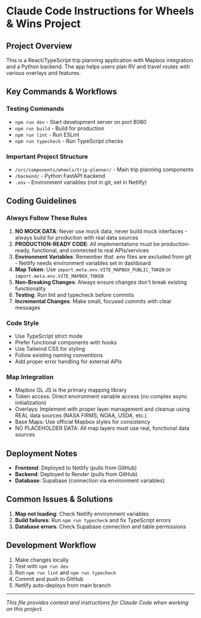 # Claude Code Instructions for Wheels & Wins Project

## Project Overview
This is a React/TypeScript trip planning application with Mapbox integration and a Python backend. The app helps users plan RV and travel routes with various overlays and features.

## Key Commands & Workflows

### Testing Commands
- `npm run dev` - Start development server on port 8080
- `npm run build` - Build for production
- `npm run lint` - Run ESLint
- `npm run typecheck` - Run TypeScript checks

### Important Project Structure
- `/src/components/wheels/trip-planner/` - Main trip planning components
- `/backend/` - Python FastAPI backend
- `.env` - Environment variables (not in git, set in Netlify)

## Coding Guidelines

### Always Follow These Rules
1. **NO MOCK DATA**: Never use mock data, never build mock interfaces - always build for production with real data sources
2. **PRODUCTION-READY CODE**: All implementations must be production-ready, functional, and connected to real APIs/services
3. **Environment Variables**: Remember that .env files are excluded from git - Netlify needs environment variables set in dashboard
4. **Map Token**: Use `import.meta.env.VITE_MAPBOX_PUBLIC_TOKEN` or `import.meta.env.VITE_MAPBOX_TOKEN`
5. **Non-Breaking Changes**: Always ensure changes don't break existing functionality
6. **Testing**: Run lint and typecheck before commits
7. **Incremental Changes**: Make small, focused commits with clear messages

### Code Style
- Use TypeScript strict mode
- Prefer functional components with hooks
- Use Tailwind CSS for styling
- Follow existing naming conventions
- Add proper error handling for external APIs

### Map Integration
- Mapbox GL JS is the primary mapping library
- Token access: Direct environment variable access (no complex async initialization)
- Overlays: Implement with proper layer management and cleanup using REAL data sources (NASA FIRMS, NOAA, USDA, etc.)
- Base Maps: Use official Mapbox styles for consistency
- NO PLACEHOLDER DATA: All map layers must use real, functional data sources

## Deployment Notes
- **Frontend**: Deployed to Netlify (pulls from GitHub)
- **Backend**: Deployed to Render (pulls from GitHub)
- **Database**: Supabase (connection via environment variables)

## Common Issues & Solutions
1. **Map not loading**: Check Netlify environment variables
2. **Build failures**: Run `npm run typecheck` and fix TypeScript errors
3. **Database errors**: Check Supabase connection and table permissions

## Development Workflow
1. Make changes locally
2. Test with `npm run dev`
3. Run `npm run lint` and `npm run typecheck`
4. Commit and push to GitHub
5. Netlify auto-deploys from main branch

---
*This file provides context and instructions for Claude Code when working on this project.*